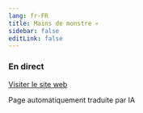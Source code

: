 ```yaml
---
lang: fr-FR
title: Mains de monstre 💀
sidebar: false
editLink: false
---
```


### En direct

<sample src="https://zenrepublic.space/?realm=3" />

[Visiter le site web](https://zenrepublic.space/?realm=3)


Page automatiquement traduite par IA